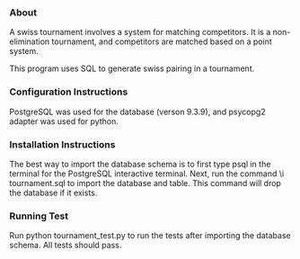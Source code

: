 ### About

A swiss tournament involves a system for matching competitors. It is a non-elimination tournament, and competitors are matched based on a point system. 

This program uses SQL to generate swiss pairing in a tournament. 

### Configuration Instructions

PostgreSQL was used for the database (verson 9.3.9), and psycopg2 adapter was used for python. 

### Installation Instructions

The best way to import the database schema is to first type psql in the terminal for the PostgreSQL interactive terminal. Next, run the command \i tournament.sql to import the database and table. This command will drop the database if it exists.

### Running Test
Run python tournament_test.py to run the tests after importing the database schema. All tests should pass.

